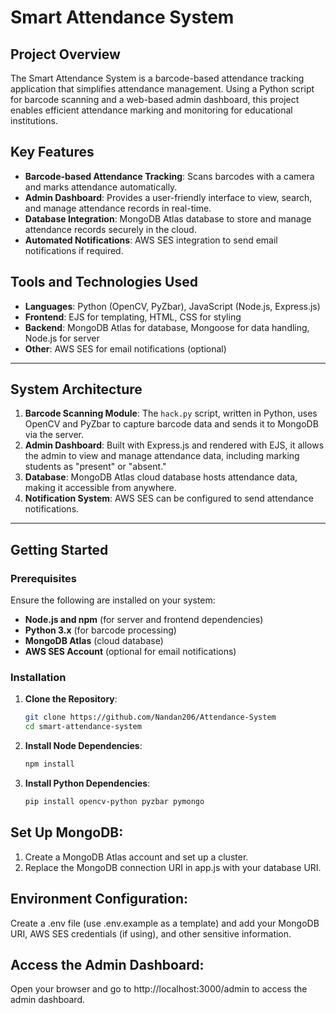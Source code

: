 # Smart Attendance System

## Project Overview
The Smart Attendance System is a barcode-based attendance tracking application that simplifies attendance management. Using a Python script for barcode scanning and a web-based admin dashboard, this project enables efficient attendance marking and monitoring for educational institutions. 

## Key Features
- **Barcode-based Attendance Tracking**: Scans barcodes with a camera and marks attendance automatically.
- **Admin Dashboard**: Provides a user-friendly interface to view, search, and manage attendance records in real-time.
- **Database Integration**: MongoDB Atlas database to store and manage attendance records securely in the cloud.
- **Automated Notifications**: AWS SES integration to send email notifications if required.

## Tools and Technologies Used
- **Languages**: Python (OpenCV, PyZbar), JavaScript (Node.js, Express.js)
- **Frontend**: EJS for templating, HTML, CSS for styling
- **Backend**: MongoDB Atlas for database, Mongoose for data handling, Node.js for server
- **Other**: AWS SES for email notifications (optional)

---

## System Architecture
1. **Barcode Scanning Module**: The `hack.py` script, written in Python, uses OpenCV and PyZbar to capture barcode data and sends it to MongoDB via the server.
2. **Admin Dashboard**: Built with Express.js and rendered with EJS, it allows the admin to view and manage attendance data, including marking students as "present" or "absent."
3. **Database**: MongoDB Atlas cloud database hosts attendance data, making it accessible from anywhere.
4. **Notification System**: AWS SES can be configured to send attendance notifications.

---

## Getting Started

### Prerequisites
Ensure the following are installed on your system:
- **Node.js and npm** (for server and frontend dependencies)
- **Python 3.x** (for barcode processing)
- **MongoDB Atlas** (cloud database)
- **AWS SES Account** (optional for email notifications)

### Installation
1. **Clone the Repository**:
   ```bash
   git clone https://github.com/Nandan206/Attendance-System
   cd smart-attendance-system
2. **Install Node Dependencies**:
   ```bash
   npm install
3. **Install Python Dependencies**:
   ```bash
   pip install opencv-python pyzbar pymongo
   
## Set Up MongoDB:

1. Create a MongoDB Atlas account and set up a cluster.
2. Replace the MongoDB connection URI in app.js with your database URI.
   
## Environment Configuration:

Create a .env file (use .env.example as a template) and add your MongoDB URI, AWS SES credentials (if using), and other sensitive information.

## Access the Admin Dashboard:
Open your browser and go to http://localhost:3000/admin to access the admin dashboard.
